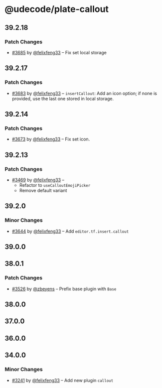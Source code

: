 # @udecode/plate-callout

## 39.2.18

### Patch Changes

- [#3685](https://github.com/udecode/plate/pull/3685) by [@felixfeng33](https://github.com/felixfeng33) – Fix set local storage

## 39.2.17

### Patch Changes

- [#3683](https://github.com/udecode/plate/pull/3683) by [@felixfeng33](https://github.com/felixfeng33) – `insertCallout`: Add an icon option; if none is provided, use the last one stored in local storage.

## 39.2.14

### Patch Changes

- [#3673](https://github.com/udecode/plate/pull/3673) by [@felixfeng33](https://github.com/felixfeng33) – Fix set icon.

## 39.2.13

### Patch Changes

- [#3469](https://github.com/udecode/plate/pull/3469) by [@felixfeng33](https://github.com/felixfeng33) –
  - Refactor to `useCalloutEmojiPicker`
  - Remove default variant

## 39.2.0

### Minor Changes

- [#3644](https://github.com/udecode/plate/pull/3644) by [@felixfeng33](https://github.com/felixfeng33) – Add `editor.tf.insert.callout`

## 39.0.0

## 38.0.1

### Patch Changes

- [#3526](https://github.com/udecode/plate/pull/3526) by [@zbeyens](https://github.com/zbeyens) – Prefix base plugin with `Base`

## 38.0.0

## 37.0.0

## 36.0.0

## 34.0.0

### Minor Changes

- [#3241](https://github.com/udecode/plate/pull/3241) by [@felixfeng33](https://github.com/felixfeng33) – Add new plugin `callout`
